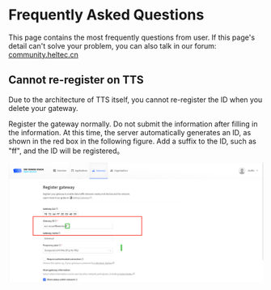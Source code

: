 # Frequently Asked Questions


This page contains the most frequently questions from user. If this page's detail can't solve your problem, you can also talk in our forum: [community.heltec.cn](http://community.heltec.cn/)

## Cannot re-register on TTS
Due to the architecture of TTS itself, you cannot re-register the ID when you delete your gateway.

Register the gateway normally. Do not submit the information after filling in the information. At this time, the server automatically generates an ID, as shown in the red box in the following figure. Add a suffix to the ID, such as "ff", and the ID will be registered。

![](img/01.jpg)
